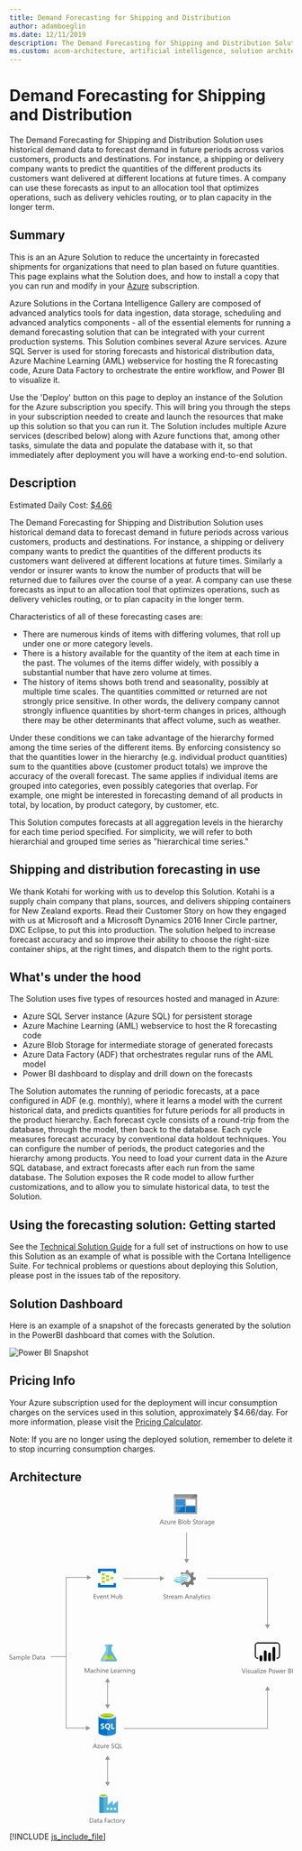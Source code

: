 ```yaml
---
title: Demand Forecasting for Shipping and Distribution
author: adamboeglin
ms.date: 12/11/2019
description: The Demand Forecasting for Shipping and Distribution Solution uses historical demand data to forecast demand in future periods across varios customers, products and destinations. For instance, a shipping or delivery company wants to predict the quantities of the different products its customers want delivered at different locations at future times. A company can use these forecasts as input to an allocation tool that optimizes operations, such as delivery vehicles routing, or to plan capacity in the longer term.
ms.custom: acom-architecture, artificial intelligence, solution architectures, Azure, ai gallery
---
```

# Demand Forecasting for Shipping and Distribution

The Demand Forecasting for Shipping and Distribution Solution uses historical demand data to forecast demand in future periods across varios customers, products and destinations. For instance, a shipping or delivery company wants to predict the quantities of the different products its customers want delivered at different locations at future times. A company can use these forecasts as input to an allocation tool that optimizes operations, such as delivery vehicles routing, or to plan capacity in the longer term.


## Summary

This is an an Azure Solution to reduce the uncertainty in forecasted shipments for organizations that need to plan based on future quantities. This page explains what the Solution does, and how to install a copy that you can run and modify in your [Azure](/en-us/free/) subscription.

Azure Solutions in the Cortana Intelligence Gallery are composed of advanced analytics tools for data ingestion, data storage, scheduling and advanced analytics components - all of the essential elements for running a demand forecasting solution that can be integrated with your current production systems. This Solution combines several Azure services. Azure SQL Server is used for storing forecasts and historical distribution data, Azure Machine Learning (AML) webservice for hosting the R forecasting code, Azure Data Factory to orchestrate the entire workflow, and Power BI to visualize it.

Use the 'Deploy' button on this page to deploy an instance of the Solution for the Azure subscription you specify. This will bring you through the steps in your subscription needed to create and launch the resources that make up this solution so that you can run it. The Solution includes multiple Azure services (described below) along with Azure functions that, among other tasks, simulate the data and populate the database with it, so that immediately after deployment you will have a working end-to-end solution.


## Description

Estimated Daily Cost: [$4.66](https://azure.github.io/Azure-CloudIntelligence-SolutionAuthoringWorkspace/solution-prices#shipping-and-distribution-demand-forecasting)

The Demand Forecasting for Shipping and Distribution Solution uses historical demand data to forecast demand in future periods across various customers, products and destinations. For instance, a shipping or delivery company wants to predict the quantities of the different products its customers want delivered at different locations at future times. Similarly a vendor or insurer wants to know the number of products that will be returned due to failures over the course of a year. A company can use these forecasts as input to an allocation tool that optimizes operations, such as delivery vehicles routing, or to plan capacity in the longer term. 

Characteristics of all of these forecasting cases are:

  * There are numerous kinds of items with differing volumes, that roll up under one or more category levels.
  * There is a history available for the quantity of the item at each time in the past. The volumes of the items differ widely, with possibly a substantial number that have zero volume at times.
  * The history of items shows both trend and seasonality, possibly at multiple time scales. The quantities committed or returned are not strongly price sensitive. In other words, the delivery company cannot strongly influence quantities by short-term changes in prices, although there may be other determinants that affect volume, such as weather.



Under these conditions we can take advantage of the hierarchy formed among the time series of the different items. By enforcing consistency so that the quantities lower in the hierarchy (e.g. individual product quantities) sum to the quantities above (customer product totals) we improve the accuracy of the overall forecast. The same applies if individual items are grouped into categories, even possibly categories that overlap. For example, one might be interested in forecasting demand of all products in total, by location, by product category, by customer, etc.

This Solution computes forecasts at all aggregation levels in the hierarchy for each time period specified. For simplicity, we will refer to both hierarchial and grouped time series as "hierarchical time series."


## Shipping and distribution forecasting in use

We thank Kotahi for working with us to develop this Solution. Kotahi is a supply chain company that plans, sources, and delivers shipping containers for New Zealand exports. Read their Customer Story on how they engaged with us at Microsoft and a Microsoft Dynamics 2016 Inner Circle partner, DXC Eclipse, to put this into production. The solution helped to increase forecast accuracy and so improve their ability to choose the right-size container ships, at the right times, and dispatch them to the right ports.


## What's under the hood

The Solution uses five types of resources hosted and managed in Azure:

* Azure SQL Server instance (Azure SQL) for persistent storage
* Azure Machine Learning (AML) webservice to host the R forecasting code
* Azure Blob Storage for intermediate storage of generated forecasts
* Azure Data Factory (ADF) that orchestrates regular runs of the AML model
* Power BI dashboard to display and drill down on the forecasts

The Solution automates the running of periodic forecasts, at a pace configured in ADF (e.g. monthly), where it learns a model with the current historical data, and predicts quantities for future periods for all products in the product hierarchy. Each forecast cycle consists of a round-trip from the database, through the model, then back to the database. Each cycle measures forecast accuracy by conventional data holdout techniques. You can configure the number of periods, the product categories and the hierarchy among products. You need to load your current data in the Azure SQL database, and extract forecasts after each run from the same database. The Solution exposes the R code model to allow further customizations, and to allow you to simulate historical data, to test the Solution.


## Using the forecasting solution: Getting started

See the [Technical Solution Guide](https://github.com/Azure/cortana-intelligence-shipping-and-distribution-forecasting/blob/master/Technical%20Deployment%20Guide/Technical-Solution-Guide.md) for a full set of instructions on how to use this Solution as an example of what is possible with the Cortana Intelligence Suite. For technical problems or questions about deploying this Solution, please post in the issues tab of the repository.


## Solution Dashboard

Here is an example of a snapshot of the forecasts generated by the solution in the PowerBI dashboard that comes with the Solution.

![Power BI Snapshot](//azurecomcdn.azureedge.net/cvt-f71aaf720c02f5337b8c2cdc5fd64f5f2829ecc6bd562c5726ff63543bbb03d7/images/shared/solutions/architecture-details/demand-forecasting-for-shipping-and-distribution/powerbisnapshot.png)


## Pricing Info

Your Azure subscription used for the deployment will incur consumption charges on the services used in this solution, approximately $4.66/day. For more information, please visit the [Pricing Calculator](/en-us/pricing/calculator/).

Note: If you are no longer using the deployed solution, remember to delete it to stop incurring consumption charges.


## Architecture

<svg class="architecture-diagram" aria-labelledby="demand-forecasting-for-shipping-and-distribution" height="707.617" viewbox="0 0 608.753 707.617" width="608.753" xmlns="https://www.w3.org/2000/svg"><title id="demand-forecasting-for-shipping-and-distribution">Demand Forecasting for Shipping and Distribution</title><desc>The Demand Forecasting for Shipping and Distribution Solution uses historical demand data to forecast demand in future periods across varios customers, products and destinations. For instance, a shipping or delivery company wants to predict the quantities of the different products its customers want delivered at different locations at future times. A company can use these forecasts as input to an allocation tool that optimizes operations, such as delivery vehicles routing, or to plan capacity in the longer term.</desc><path d="M0,354.043V352.69a2.616,2.616,0,0,0,.557.369,4.509,4.509,0,0,0,.684.277,5.433,5.433,0,0,0,.721.174,4.025,4.025,0,0,0,.67.063,2.62,2.62,0,0,0,1.583-.394,1.474,1.474,0,0,0,.349-1.821,1.965,1.965,0,0,0-.482-.537,4.782,4.782,0,0,0-.728-.465q-.42-.223-.906-.469-.513-.259-.957-.525a4.156,4.156,0,0,1-.772-.588,2.453,2.453,0,0,1-.516-.729,2.482,2.482,0,0,1,.106-2.119,2.514,2.514,0,0,1,.772-.816,3.474,3.474,0,0,1,1.09-.479,4.962,4.962,0,0,1,1.248-.158,4.78,4.78,0,0,1,2.112.35v1.291a3.835,3.835,0,0,0-2.229-.6,3.708,3.708,0,0,0-.752.079,2.089,2.089,0,0,0-.67.257,1.478,1.478,0,0,0-.479.457,1.218,1.218,0,0,0-.185.684,1.407,1.407,0,0,0,.14.65,1.589,1.589,0,0,0,.414.5,4.062,4.062,0,0,0,.667.438q.393.212.906.465t1,.547a4.577,4.577,0,0,1,.827.637,2.832,2.832,0,0,1,.564.771,2.179,2.179,0,0,1,.208.971,2.464,2.464,0,0,1-.284,1.228,2.335,2.335,0,0,1-.766.817,3.346,3.346,0,0,1-1.111.454,6.125,6.125,0,0,1-1.326.14,5.292,5.292,0,0,1-.574-.037q-.342-.038-.7-.109a5.736,5.736,0,0,1-.673-.178A2.068,2.068,0,0,1,0,354.043Z" fill="#5b5b5b"></path><path d="M12.756,354.44H11.635v-1.094h-.027A2.347,2.347,0,0,1,9.454,354.6a2.3,2.3,0,0,1-1.637-.553,1.918,1.918,0,0,1-.591-1.471q0-1.961,2.311-2.283l2.1-.293q0-1.784-1.442-1.785a3.445,3.445,0,0,0-2.283.861v-1.148a4.337,4.337,0,0,1,2.379-.656q2.468,0,2.468,2.611ZM11.635,350.9l-1.688.232a2.745,2.745,0,0,0-1.176.387,1.113,1.113,0,0,0-.4.98,1.069,1.069,0,0,0,.366.838,1.411,1.411,0,0,0,.974.324,1.8,1.8,0,0,0,1.377-.584,2.088,2.088,0,0,0,.543-1.48Z" fill="#5b5b5b"></path><path d="M24.808,354.44H23.687v-4.02a3.034,3.034,0,0,0-.359-1.682,1.363,1.363,0,0,0-1.207-.52,1.494,1.494,0,0,0-1.22.656,2.511,2.511,0,0,0-.5,1.572v3.992H19.277v-4.156q0-2.064-1.593-2.064a1.477,1.477,0,0,0-1.217.619,2.554,2.554,0,0,0-.479,1.609v3.992H14.868v-7h1.121v1.107h.027a2.378,2.378,0,0,1,2.174-1.271,2.023,2.023,0,0,1,1.982,1.449,2.5,2.5,0,0,1,2.324-1.449q2.31,0,2.311,2.852Z" fill="#5b5b5b"></path><path d="M28.075,353.428h-.027v4.232H26.927V347.44h1.121v1.23h.027a2.651,2.651,0,0,1,2.42-1.395,2.566,2.566,0,0,1,2.112.94,3.89,3.89,0,0,1,.759,2.519,4.341,4.341,0,0,1-.854,2.813,2.845,2.845,0,0,1-2.338,1.056A2.341,2.341,0,0,1,28.075,353.428Zm-.027-2.822v.977a2.082,2.082,0,0,0,.564,1.474,2.012,2.012,0,0,0,3.028-.175,3.575,3.575,0,0,0,.578-2.166,2.822,2.822,0,0,0-.54-1.832,1.787,1.787,0,0,0-1.463-.664,1.984,1.984,0,0,0-1.572.681A2.5,2.5,0,0,0,28.048,350.606Z" fill="#5b5b5b"></path><path d="M36.278,354.44H35.157V344.076h1.121Z" fill="#5b5b5b"></path><path d="M44.174,351.221H39.231a2.616,2.616,0,0,0,.629,1.8,2.167,2.167,0,0,0,1.654.635,3.441,3.441,0,0,0,2.174-.779v1.053a4.058,4.058,0,0,1-2.44.67,2.958,2.958,0,0,1-2.331-.953,3.9,3.9,0,0,1-.848-2.684A3.826,3.826,0,0,1,39,348.3a2.971,2.971,0,0,1,2.3-1.029,2.634,2.634,0,0,1,2.126.889,3.71,3.71,0,0,1,.752,2.469Zm-1.148-.951a2.28,2.28,0,0,0-.468-1.51,1.6,1.6,0,0,0-1.282-.541,1.809,1.809,0,0,0-1.347.568,2.571,2.571,0,0,0-.684,1.482Z" fill="#5b5b5b"></path><path d="M49.854,354.44v-9.8h2.707q5.181,0,5.182,4.779a4.815,4.815,0,0,1-1.439,3.646,5.34,5.34,0,0,1-3.852,1.377ZM51,345.676V353.4h1.463a4.155,4.155,0,0,0,3-1.031,3.872,3.872,0,0,0,1.073-2.926q0-3.768-4.006-3.768Z" fill="#5b5b5b"></path><path d="M64.531,354.44H63.41v-1.094h-.027a2.347,2.347,0,0,1-2.153,1.258,2.3,2.3,0,0,1-1.637-.553A1.918,1.918,0,0,1,59,352.58q0-1.961,2.311-2.283l2.1-.293q0-1.784-1.442-1.785a3.445,3.445,0,0,0-2.283.861v-1.148a4.337,4.337,0,0,1,2.379-.656q2.468,0,2.468,2.611ZM63.41,350.9l-1.688.232a2.745,2.745,0,0,0-1.176.387,1.113,1.113,0,0,0-.4.98,1.069,1.069,0,0,0,.366.838,1.411,1.411,0,0,0,.974.324,1.8,1.8,0,0,0,1.377-.584,2.088,2.088,0,0,0,.543-1.48Z" fill="#5b5b5b"></path><path d="M69.891,354.371a2.156,2.156,0,0,1-1.046.219q-1.839,0-1.839-2.051V348.4H65.8v-.957h1.2v-1.709l1.121-.361v2.07h1.764v.957H68.127v3.945a1.631,1.631,0,0,0,.239,1,.952.952,0,0,0,.793.3,1.177,1.177,0,0,0,.731-.232Z" fill="#5b5b5b"></path><path d="M76.4,354.44H75.277v-1.094H75.25A2.347,2.347,0,0,1,73.1,354.6a2.3,2.3,0,0,1-1.637-.553,1.918,1.918,0,0,1-.591-1.471q0-1.961,2.311-2.283l2.1-.293q0-1.784-1.442-1.785a3.445,3.445,0,0,0-2.283.861v-1.148a4.337,4.337,0,0,1,2.379-.656q2.468,0,2.468,2.611ZM75.277,350.9l-1.688.232a2.745,2.745,0,0,0-1.176.387,1.113,1.113,0,0,0-.4.98,1.069,1.069,0,0,0,.366.838,1.411,1.411,0,0,0,.974.324,1.8,1.8,0,0,0,1.377-.584,2.088,2.088,0,0,0,.543-1.48Z" fill="#5b5b5b"></path><path d="M188.3,544.44h-1.271l-1.039-2.748h-4.156l-.978,2.748h-1.278l3.76-9.8h1.189Zm-2.687-3.779-1.538-4.178a3.948,3.948,0,0,1-.15-.656h-.027a3.69,3.69,0,0,1-.157.656l-1.524,4.178Z" fill="#5b5b5b"></path><path d="M194.468,537.762l-4.143,5.721h4.1v.957h-5.749v-.348l4.143-5.7h-3.753v-.957h5.4Z" fill="#5b5b5b"></path><path d="M201.578,544.44h-1.121v-1.107h-.027a2.3,2.3,0,0,1-2.16,1.271q-2.5,0-2.5-2.98V537.44h1.114v4.006q0,2.215,1.7,2.215a1.715,1.715,0,0,0,1.35-.6,2.316,2.316,0,0,0,.53-1.583V537.44h1.121Z" fill="#5b5b5b"></path><path d="M207.491,538.574a1.372,1.372,0,0,0-.848-.225,1.43,1.43,0,0,0-1.2.676,3.129,3.129,0,0,0-.482,1.846v3.568H203.84v-7h1.121v1.443h.027a2.442,2.442,0,0,1,.731-1.152,1.67,1.67,0,0,1,1.1-.414,1.839,1.839,0,0,1,.67.1Z" fill="#5b5b5b"></path><path d="M214.149,541.221h-4.942a2.616,2.616,0,0,0,.629,1.8,2.167,2.167,0,0,0,1.654.635,3.441,3.441,0,0,0,2.174-.779v1.053a4.058,4.058,0,0,1-2.44.67,2.958,2.958,0,0,1-2.331-.953,3.9,3.9,0,0,1-.848-2.684,3.826,3.826,0,0,1,.926-2.662,2.971,2.971,0,0,1,2.3-1.029,2.634,2.634,0,0,1,2.126.889,3.71,3.71,0,0,1,.752,2.469ZM213,540.27a2.28,2.28,0,0,0-.468-1.51,1.6,1.6,0,0,0-1.282-.541,1.809,1.809,0,0,0-1.347.568,2.571,2.571,0,0,0-.684,1.482Z" fill="#5b5b5b"></path><path d="M219.372,544.043V542.69a2.616,2.616,0,0,0,.557.369,4.509,4.509,0,0,0,.684.277,5.433,5.433,0,0,0,.721.174,4.025,4.025,0,0,0,.67.063,2.62,2.62,0,0,0,1.583-.394,1.474,1.474,0,0,0,.349-1.821,1.965,1.965,0,0,0-.482-.537,4.782,4.782,0,0,0-.728-.465q-.42-.223-.906-.469-.513-.259-.957-.525a4.156,4.156,0,0,1-.772-.588,2.453,2.453,0,0,1-.516-.729,2.482,2.482,0,0,1,.106-2.119,2.514,2.514,0,0,1,.772-.816,3.474,3.474,0,0,1,1.09-.479,4.962,4.962,0,0,1,1.248-.158,4.78,4.78,0,0,1,2.112.35v1.291a3.835,3.835,0,0,0-2.229-.6,3.708,3.708,0,0,0-.752.079,2.089,2.089,0,0,0-.67.257,1.478,1.478,0,0,0-.479.457,1.218,1.218,0,0,0-.185.684,1.407,1.407,0,0,0,.14.65,1.589,1.589,0,0,0,.414.5,4.062,4.062,0,0,0,.667.438q.393.212.906.465t1,.547a4.577,4.577,0,0,1,.827.637,2.832,2.832,0,0,1,.564.771,2.179,2.179,0,0,1,.208.971,2.464,2.464,0,0,1-.284,1.228,2.335,2.335,0,0,1-.766.817,3.346,3.346,0,0,1-1.111.454,6.125,6.125,0,0,1-1.326.14,5.292,5.292,0,0,1-.574-.037q-.342-.038-.7-.109a5.736,5.736,0,0,1-.673-.178A2.068,2.068,0,0,1,219.372,544.043Z" fill="#5b5b5b"></path><path d="M231.218,544.6a4.325,4.325,0,0,1-3.343-1.373,5.107,5.107,0,0,1-1.251-3.576,5.384,5.384,0,0,1,1.278-3.773,4.479,4.479,0,0,1,3.479-1.408,4.21,4.21,0,0,1,3.268,1.367,5.11,5.11,0,0,1,1.244,3.576,5.415,5.415,0,0,1-1.271,3.793,3.764,3.764,0,0,1-.643.574l2.755,1.977H234.65l-1.846-1.381A5.316,5.316,0,0,1,231.218,544.6Zm.082-9.092a3.16,3.16,0,0,0-2.509,1.115,4.312,4.312,0,0,0-.964,2.926,4.38,4.38,0,0,0,.937,2.918,3.078,3.078,0,0,0,2.454,1.1,3.221,3.221,0,0,0,2.543-1.053,4.306,4.306,0,0,0,.93-2.947,4.475,4.475,0,0,0-.9-3A3.093,3.093,0,0,0,231.3,535.512Z" fill="#5b5b5b"></path><path d="M242.908,544.44h-5.086v-9.8h1.148V543.4h3.938Z" fill="#5b5b5b"></path><path d="M214.405,177.762a.63.63,0,0,1-.667.667h-5.2a.63.63,0,0,1-.667-.667V173.9a.63.63,0,0,1,.667-.667h5.2a.63.63,0,0,1,.667.667Z" fill="#b8d432"></path><path d="M223.739,181.762a.63.63,0,0,1-.667.667h-5.2a.63.63,0,0,1-.667-.667V177.9a.63.63,0,0,1,.667-.667h5.2a.63.63,0,0,1,.667.667Z" fill="#b8d432"></path><path d="M214.405,185.762a.63.63,0,0,1-.667.667h-5.2a.63.63,0,0,1-.667-.667V181.9a.63.63,0,0,1,.667-.667h5.2a.63.63,0,0,1,.667.667Z" fill="#b8d432"></path><path d="M205.072,173.762a.63.63,0,0,1-.667.667h-5.333a.63.63,0,0,1-.667-.667v-4a.63.63,0,0,1,.667-.667h5.2c.533,0,.8.267.8.667Z" fill="#b8d432"></path><path d="M228.405,159.762H191.072a.63.63,0,0,0-.667.667v8a.63.63,0,0,0,.667.667h4a.63.63,0,0,0,.667-.667V165.1h28v3.333c0,.4.267.667.8.667h3.867a.63.63,0,0,0,.667-.667v-8A.63.63,0,0,0,228.405,159.762Z" fill="#0072c6"></path><path d="M228.405,190.562h-3.867a.63.63,0,0,0-.667.667v3.2H195.739V191.1c0-.4-.267-.667-.8-.667h-3.867c-.4,0-.667.267-.667.8V199.1a.63.63,0,0,0,.667.667h37.333a.63.63,0,0,0,.667-.667v-7.867A.63.63,0,0,0,228.405,190.562Z" fill="#0072c6"></path><path d="M205.072,181.762a.63.63,0,0,1-.667.667h-5.333a.63.63,0,0,1-.667-.667v-4a.63.63,0,0,1,.667-.667h5.2c.533,0,.8.267.8.667Z" fill="#b8d432"></path><path d="M205.072,189.762a.63.63,0,0,1-.667.667h-5.333a.63.63,0,0,1-.667-.667v-4a.63.63,0,0,1,.667-.667h5.2c.533,0,.8.267.8.667Z" fill="#b8d432"></path><path d="M186.622,224.184h-5.2v-9.8H186.4v1.039h-3.828v3.261h3.541v1.032h-3.541v3.432h4.047Z" fill="#5b5b5b"></path><path d="M193.861,217.184l-2.789,7h-1.1l-2.652-7h1.23l1.777,5.086a4.59,4.59,0,0,1,.246.978h.027a4.606,4.606,0,0,1,.219-.95l1.859-5.113Z" fill="#5b5b5b"></path><path d="M200.608,220.964h-4.942a2.616,2.616,0,0,0,.629,1.8,2.167,2.167,0,0,0,1.654.636,3.441,3.441,0,0,0,2.174-.779v1.053a4.058,4.058,0,0,1-2.44.67,2.961,2.961,0,0,1-2.331-.953,3.906,3.906,0,0,1-.848-2.684,3.824,3.824,0,0,1,.926-2.662,2.968,2.968,0,0,1,2.3-1.029,2.634,2.634,0,0,1,2.126.889,3.706,3.706,0,0,1,.752,2.468Zm-1.148-.95a2.285,2.285,0,0,0-.468-1.511,1.594,1.594,0,0,0-1.282-.54,1.812,1.812,0,0,0-1.347.567,2.571,2.571,0,0,0-.684,1.483Z" fill="#5b5b5b"></path><path d="M208.114,224.184h-1.121v-3.992q0-2.229-1.627-2.229a1.764,1.764,0,0,0-1.391.633,2.34,2.34,0,0,0-.55,1.6v3.992H202.3v-7h1.121v1.162h.027a2.525,2.525,0,0,1,2.3-1.326,2.14,2.14,0,0,1,1.757.742,3.3,3.3,0,0,1,.608,2.143Z" fill="#5b5b5b"></path><path d="M213.473,224.115a2.156,2.156,0,0,1-1.046.219q-1.839,0-1.839-2.051v-4.143h-1.2v-.957h1.2v-1.709l1.121-.362v2.071h1.764v.957h-1.764v3.944a1.635,1.635,0,0,0,.239,1,.952.952,0,0,0,.793.3,1.183,1.183,0,0,0,.731-.232Z" fill="#5b5b5b"></path><path d="M226.325,224.184h-1.148v-4.471H220.1v4.471h-1.148v-9.8H220.1v4.3h5.072v-4.3h1.148Z" fill="#5b5b5b"></path><path d="M234.4,224.184h-1.121v-1.107h-.027a2.3,2.3,0,0,1-2.16,1.271q-2.5,0-2.5-2.98v-4.184h1.114v4.006q0,2.215,1.7,2.215a1.713,1.713,0,0,0,1.35-.605,2.311,2.311,0,0,0,.53-1.582v-4.033H234.4Z" fill="#5b5b5b"></path><path d="M237.816,223.172h-.027v1.012h-1.121V213.82h1.121v4.594h.027a2.651,2.651,0,0,1,2.42-1.395,2.568,2.568,0,0,1,2.109.939,3.885,3.885,0,0,1,.762,2.52,4.336,4.336,0,0,1-.854,2.813,2.843,2.843,0,0,1-2.338,1.057A2.3,2.3,0,0,1,237.816,223.172Zm-.027-2.823v.978a2.08,2.08,0,0,0,.564,1.473,2.011,2.011,0,0,0,3.028-.174,3.578,3.578,0,0,0,.578-2.167,2.824,2.824,0,0,0-.54-1.832,1.787,1.787,0,0,0-1.463-.663,1.987,1.987,0,0,0-1.572.68A2.5,2.5,0,0,0,237.789,220.349Z" fill="#5b5b5b"></path><path d="M394.539,187.394l1.12-2.892,5.131-1.773v-4.105l-.56-.187-4.572-1.306-1.12-2.892,2.332-4.758h0l-2.892-2.892-.56.28-4.2,2.146-2.986-1.213-1.866-4.945h-4.2l-.187.56-1.4,4.385-2.892,1.12-4.945-2.146-2.986,2.892.28.56,1.306,2.426a14.685,14.685,0,0,1,7.371-1.866,15.049,15.049,0,0,1,9.61,3.919A21.6,21.6,0,0,1,388.1,176.2a7.121,7.121,0,0,1,.746,1.026,7.276,7.276,0,0,1-1.866,9.33,7.145,7.145,0,0,1-7.371,1.026c-.28-.187-.466-.187-.56-.28h0a9.686,9.686,0,0,1-1.586-1.12c-.187,0-.28-.187-.56-.187a2.3,2.3,0,0,0-1.586.746l-.187.187h0a14.03,14.03,0,0,1-5.971,3.732l-.84,1.773,2.8,2.8.187.187.56-.28,4.2-2.146,2.892,1.12,1.586,4.945h4.2l.187-.56,1.493-4.385,2.892-1.12,4.945,2.146,2.8-3.079-.28-.56Z" fill="#7a7a7a"></path><path d="M369.535,180.116h0a7.448,7.448,0,0,1-11.289-.187.784.784,0,0,0-1.306,0,1.059,1.059,0,0,0-.28.746,1.781,1.781,0,0,0,.28.746,9.418,9.418,0,0,0,13.995.187h0a7.483,7.483,0,0,1,11.2.28c.466.466,1.026.466,1.306,0a1.059,1.059,0,0,0,.28-.746,1.781,1.781,0,0,0-.28-.746A9.387,9.387,0,0,0,369.535,180.116Z" fill="#48c8ef"></path><path d="M376.532,181.889a5.923,5.923,0,0,0-4.478,1.866l-.187.187-.187.187a10.517,10.517,0,0,1-8.117,3.359,11.392,11.392,0,0,1-8.024-3.732c-.466-.466-1.026-.466-1.306,0-.093,0-.093.187-.093.466a1.256,1.256,0,0,0,.466.84,12.334,12.334,0,0,0,9.33,4.385,12.028,12.028,0,0,0,9.423-4.105l.187-.187.187-.187a4.23,4.23,0,0,1,3.079-1.306,4.4,4.4,0,0,1,3.079,1.493c.466.466,1.026.466,1.306,0a1.059,1.059,0,0,0,.28-.746,1.781,1.781,0,0,0-.28-.746A7.589,7.589,0,0,0,376.532,181.889Z" fill="#00abec"></path><path d="M368.695,178.064a10.941,10.941,0,0,1,8.117-3.452,10.82,10.82,0,0,1,7.837,3.732c.466.466,1.026.466,1.306,0a1.059,1.059,0,0,0,.28-.746,1.781,1.781,0,0,0-.28-.746,12.334,12.334,0,0,0-9.33-4.385,12.531,12.531,0,0,0-9.423,4.105l-.187.187-.187.187a4.09,4.09,0,0,1-6.158-.187c-.466-.466-1.026-.466-1.306,0a1.059,1.059,0,0,0-.28.746,1.781,1.781,0,0,0,.28.746,5.993,5.993,0,0,0,8.863.187l.187-.187Z" fill="#84d6ef"></path><g opacity="0.2" style="isolation: isolate"><path d="M377.372,186.087c-.187,0-.28-.187-.56-.187a2.3,2.3,0,0,0-1.586.746l-.187.187a14.03,14.03,0,0,1-5.971,3.732l-.84,1.773,1.493,1.493,7.651-7.744Z" fill="#f1f1f1"></path><path d="M369.441,172.746a14.685,14.685,0,0,1,7.371-1.866,15.049,15.049,0,0,1,9.61,3.919c.466.373.84.653,1.306,1.026l7.744-7.744-1.586-1.586-.56.28-4.2,2.146-2.892-1.12-1.866-4.945h-4.2l-.187.56-1.4,4.385-2.892,1.12-4.945-2.146-2.986,2.892.28.56Z" fill="#f1f1f1"></path></g><path d="M331.218,223.881v-1.354a2.629,2.629,0,0,0,.557.369,4.509,4.509,0,0,0,.684.277,5.433,5.433,0,0,0,.721.174,4.03,4.03,0,0,0,.67.063,2.619,2.619,0,0,0,1.583-.394,1.474,1.474,0,0,0,.349-1.821,1.965,1.965,0,0,0-.482-.537,4.782,4.782,0,0,0-.728-.465q-.42-.223-.906-.469-.513-.259-.957-.525a4.156,4.156,0,0,1-.772-.588,2.461,2.461,0,0,1-.516-.729,2.482,2.482,0,0,1,.106-2.119,2.52,2.52,0,0,1,.772-.816,3.479,3.479,0,0,1,1.09-.479,4.962,4.962,0,0,1,1.248-.158,4.777,4.777,0,0,1,2.112.35v1.291a3.834,3.834,0,0,0-2.229-.6,3.712,3.712,0,0,0-.752.079,2.094,2.094,0,0,0-.67.257,1.483,1.483,0,0,0-.479.457,1.218,1.218,0,0,0-.185.684,1.414,1.414,0,0,0,.14.65,1.6,1.6,0,0,0,.414.5,4.062,4.062,0,0,0,.667.438q.393.212.906.465t1,.547a4.56,4.56,0,0,1,.827.637,2.832,2.832,0,0,1,.564.771,2.172,2.172,0,0,1,.208.971,2.464,2.464,0,0,1-.284,1.228,2.331,2.331,0,0,1-.766.817A3.342,3.342,0,0,1,335,224.3a6.125,6.125,0,0,1-1.326.14,5.307,5.307,0,0,1-.574-.037q-.342-.038-.7-.109a5.762,5.762,0,0,1-.673-.178A2.068,2.068,0,0,1,331.218,223.881Z" fill="#5b5b5b"></path><path d="M341.759,224.209a2.153,2.153,0,0,1-1.046.219q-1.839,0-1.839-2.051v-4.143h-1.2v-.957h1.2v-1.709l1.121-.361v2.07h1.764v.957H340v3.945a1.631,1.631,0,0,0,.239,1,.953.953,0,0,0,.793.3,1.176,1.176,0,0,0,.731-.232Z" fill="#5b5b5b"></path><path d="M346.906,218.412a1.371,1.371,0,0,0-.848-.225,1.43,1.43,0,0,0-1.2.676,3.129,3.129,0,0,0-.482,1.846v3.568h-1.121v-7h1.121v1.443h.027a2.446,2.446,0,0,1,.731-1.152,1.67,1.67,0,0,1,1.1-.414,1.837,1.837,0,0,1,.67.1Z" fill="#5b5b5b"></path><path d="M353.564,221.059h-4.942a2.618,2.618,0,0,0,.629,1.8,2.167,2.167,0,0,0,1.654.635,3.439,3.439,0,0,0,2.174-.779v1.053a4.058,4.058,0,0,1-2.44.67,2.958,2.958,0,0,1-2.331-.953,3.9,3.9,0,0,1-.848-2.684,3.826,3.826,0,0,1,.926-2.662,2.972,2.972,0,0,1,2.3-1.029,2.634,2.634,0,0,1,2.126.889,3.708,3.708,0,0,1,.752,2.469Zm-1.148-.951a2.277,2.277,0,0,0-.468-1.51,1.6,1.6,0,0,0-1.282-.541,1.809,1.809,0,0,0-1.347.568,2.571,2.571,0,0,0-.684,1.482Z" fill="#5b5b5b"></path><path d="M360.271,224.277h-1.121v-1.094h-.027a2.347,2.347,0,0,1-2.153,1.258,2.3,2.3,0,0,1-1.637-.553,1.92,1.92,0,0,1-.591-1.471q0-1.961,2.311-2.283l2.1-.293q0-1.784-1.442-1.785a3.446,3.446,0,0,0-2.283.861V217.77a4.337,4.337,0,0,1,2.379-.656q2.468,0,2.468,2.611Zm-1.121-3.541-1.688.232a2.745,2.745,0,0,0-1.176.387,1.114,1.114,0,0,0-.4.98,1.07,1.07,0,0,0,.366.838,1.411,1.411,0,0,0,.974.324,1.8,1.8,0,0,0,1.377-.584,2.088,2.088,0,0,0,.543-1.48Z" fill="#5b5b5b"></path><path d="M372.322,224.277H371.2v-4.02a3.034,3.034,0,0,0-.359-1.682,1.363,1.363,0,0,0-1.207-.52,1.494,1.494,0,0,0-1.22.656,2.511,2.511,0,0,0-.5,1.572v3.992h-1.121v-4.156q0-2.064-1.593-2.064a1.477,1.477,0,0,0-1.217.619,2.557,2.557,0,0,0-.479,1.609v3.992h-1.121v-7H363.5v1.107h.027a2.378,2.378,0,0,1,2.174-1.271,2.023,2.023,0,0,1,1.982,1.449,2.5,2.5,0,0,1,2.324-1.449q2.311,0,2.311,2.852Z" fill="#5b5b5b"></path><path d="M386.015,224.277h-1.271l-1.039-2.748h-4.156l-.978,2.748h-1.278l3.76-9.8h1.189Zm-2.687-3.779-1.538-4.178a4,4,0,0,1-.15-.656h-.027a3.647,3.647,0,0,1-.157.656l-1.524,4.178Z" fill="#5b5b5b"></path><path d="M393.117,224.277H392v-3.992q0-2.228-1.627-2.229a1.764,1.764,0,0,0-1.391.633,2.344,2.344,0,0,0-.55,1.6v3.992h-1.121v-7h1.121v1.162h.027a2.527,2.527,0,0,1,2.3-1.326,2.143,2.143,0,0,1,1.757.742,3.3,3.3,0,0,1,.608,2.143Z" fill="#5b5b5b"></path><path d="M400.24,224.277h-1.121v-1.094h-.027a2.347,2.347,0,0,1-2.153,1.258,2.3,2.3,0,0,1-1.637-.553,1.92,1.92,0,0,1-.591-1.471q0-1.961,2.311-2.283l2.1-.293q0-1.784-1.442-1.785a3.446,3.446,0,0,0-2.283.861V217.77a4.337,4.337,0,0,1,2.379-.656q2.468,0,2.468,2.611Zm-1.121-3.541-1.688.232a2.745,2.745,0,0,0-1.176.387,1.114,1.114,0,0,0-.4.98,1.07,1.07,0,0,0,.366.838,1.411,1.411,0,0,0,.974.324,1.8,1.8,0,0,0,1.377-.584,2.088,2.088,0,0,0,.543-1.48Z" fill="#5b5b5b"></path><path d="M403.474,224.277h-1.121V213.914h1.121Z" fill="#5b5b5b"></path><path d="M411.314,217.277l-3.22,8.121q-.861,2.174-2.42,2.174a2.592,2.592,0,0,1-.731-.088v-1.006a2.078,2.078,0,0,0,.663.123,1.374,1.374,0,0,0,1.271-1.012l.561-1.326-2.734-6.986h1.244l1.894,5.387q.034.1.144.533h.041q.034-.164.137-.52l1.989-5.4Z" fill="#5b5b5b"></path><path d="M415.806,224.209a2.153,2.153,0,0,1-1.046.219q-1.839,0-1.839-2.051v-4.143h-1.2v-.957h1.2v-1.709l1.121-.361v2.07h1.764v.957h-1.764v3.945a1.631,1.631,0,0,0,.239,1,.953.953,0,0,0,.793.3,1.176,1.176,0,0,0,.731-.232Z" fill="#5b5b5b"></path><path d="M417.877,215.5a.71.71,0,0,1-.513-.205.692.692,0,0,1-.212-.52.717.717,0,0,1,.725-.73.721.721,0,0,1,.523.208.731.731,0,0,1,0,1.036A.72.72,0,0,1,417.877,215.5Zm.547,8.777H417.3v-7h1.121Z" fill="#5b5b5b"></path><path d="M425.465,223.957a3.645,3.645,0,0,1-1.914.484,3.168,3.168,0,0,1-2.417-.974,3.531,3.531,0,0,1-.919-2.526,3.882,3.882,0,0,1,.991-2.778,3.465,3.465,0,0,1,2.646-1.05,3.686,3.686,0,0,1,1.627.342V218.6a2.853,2.853,0,0,0-1.668-.547,2.255,2.255,0,0,0-1.76.77,2.917,2.917,0,0,0-.687,2.02,2.778,2.778,0,0,0,.646,1.941,2.224,2.224,0,0,0,1.733.711,2.81,2.81,0,0,0,1.723-.607Z" fill="#5b5b5b"></path><path d="M426.736,224.026v-1.2a3.317,3.317,0,0,0,2.017.676q1.477,0,1.477-.984a.852.852,0,0,0-.126-.475,1.269,1.269,0,0,0-.342-.346,2.68,2.68,0,0,0-.506-.27q-.291-.12-.625-.25a7.92,7.92,0,0,1-.817-.372,2.483,2.483,0,0,1-.588-.424,1.576,1.576,0,0,1-.355-.536,1.907,1.907,0,0,1-.12-.705,1.671,1.671,0,0,1,.226-.871,2,2,0,0,1,.6-.636,2.787,2.787,0,0,1,.858-.386,3.792,3.792,0,0,1,.995-.131,4.028,4.028,0,0,1,1.627.314v1.135a3.174,3.174,0,0,0-1.777-.506,2.077,2.077,0,0,0-.567.072,1.4,1.4,0,0,0-.434.2.943.943,0,0,0-.28.312.818.818,0,0,0-.1.4.964.964,0,0,0,.1.459,1.008,1.008,0,0,0,.291.328,2.25,2.25,0,0,0,.465.26q.273.116.622.252a8.636,8.636,0,0,1,.834.366,2.887,2.887,0,0,1,.629.424,1.653,1.653,0,0,1,.4.544,1.752,1.752,0,0,1,.14.73,1.721,1.721,0,0,1-.229.9,1.962,1.962,0,0,1-.612.637,2.819,2.819,0,0,1-.882.375,4.352,4.352,0,0,1-1.046.123A3.979,3.979,0,0,1,426.736,224.026Z" fill="#5b5b5b"></path><path d="M507.93,373.874l-3.63,9.8h-1.265l-3.555-9.8h1.278l2.714,7.772a4.641,4.641,0,0,1,.2.868h.027a4.217,4.217,0,0,1,.226-.882l2.769-7.759Z" fill="#5b5b5b"></path><path d="M509.762,374.9a.71.71,0,0,1-.513-.205.69.69,0,0,1-.212-.52.719.719,0,0,1,.725-.731.722.722,0,0,1,.523.209.73.73,0,0,1,0,1.035A.72.72,0,0,1,509.762,374.9Zm.547,8.777h-1.121v-7h1.121Z" fill="#5b5b5b"></path><path d="M512.154,383.424v-1.2a3.317,3.317,0,0,0,2.017.677q1.477,0,1.477-.984a.862.862,0,0,0-.126-.476,1.279,1.279,0,0,0-.342-.345,2.641,2.641,0,0,0-.506-.271q-.291-.119-.625-.249a8.083,8.083,0,0,1-.817-.372,2.51,2.51,0,0,1-.588-.424,1.58,1.58,0,0,1-.355-.537,1.9,1.9,0,0,1-.12-.7,1.677,1.677,0,0,1,.226-.872,1.994,1.994,0,0,1,.6-.635,2.766,2.766,0,0,1,.858-.387,3.833,3.833,0,0,1,.995-.13,4.011,4.011,0,0,1,1.627.314v1.135a3.174,3.174,0,0,0-1.777-.506,2.114,2.114,0,0,0-.567.071,1.4,1.4,0,0,0-.434.2.928.928,0,0,0-.28.312.813.813,0,0,0-.1.4.954.954,0,0,0,.1.458,1,1,0,0,0,.291.328,2.238,2.238,0,0,0,.465.26q.273.117.622.253a8.453,8.453,0,0,1,.834.366,2.819,2.819,0,0,1,.629.424,1.653,1.653,0,0,1,.4.543,1.756,1.756,0,0,1,.14.731,1.726,1.726,0,0,1-.229.9,1.964,1.964,0,0,1-.612.636,2.821,2.821,0,0,1-.882.376,4.358,4.358,0,0,1-1.046.123A3.978,3.978,0,0,1,512.154,383.424Z" fill="#5b5b5b"></path><path d="M524.179,383.677h-1.121v-1.107h-.027a2.3,2.3,0,0,1-2.16,1.271q-2.5,0-2.5-2.98v-4.184h1.114v4.006q0,2.215,1.7,2.215a1.718,1.718,0,0,0,1.35-.6,2.319,2.319,0,0,0,.53-1.583v-4.033h1.121Z" fill="#5b5b5b"></path><path d="M531.452,383.677h-1.121v-1.094H530.3a2.347,2.347,0,0,1-2.153,1.258,2.3,2.3,0,0,1-1.637-.554,1.918,1.918,0,0,1-.591-1.47q0-1.961,2.311-2.283l2.1-.294q0-1.784-1.442-1.784a3.445,3.445,0,0,0-2.283.861v-1.148a4.337,4.337,0,0,1,2.379-.656q2.468,0,2.468,2.611Zm-1.121-3.541-1.688.232a2.759,2.759,0,0,0-1.176.386,1.115,1.115,0,0,0-.4.981,1.065,1.065,0,0,0,.366.837,1.411,1.411,0,0,0,.974.325,1.8,1.8,0,0,0,1.377-.585,2.086,2.086,0,0,0,.543-1.479Z" fill="#5b5b5b"></path><path d="M534.686,383.677h-1.121V373.314h1.121Z" fill="#5b5b5b"></path><path d="M537.529,374.9a.71.71,0,0,1-.513-.205.69.69,0,0,1-.212-.52.719.719,0,0,1,.725-.731.722.722,0,0,1,.523.209.73.73,0,0,1,0,1.035A.72.72,0,0,1,537.529,374.9Zm.547,8.777h-1.121v-7h1.121Z" fill="#5b5b5b"></path><path d="M545.227,377l-4.143,5.722h4.1v.957h-5.749v-.349l4.143-5.694h-3.753v-.957h5.4Z" fill="#5b5b5b"></path><path d="M552.3,380.457h-4.942a2.616,2.616,0,0,0,.629,1.8,2.167,2.167,0,0,0,1.654.636,3.441,3.441,0,0,0,2.174-.779v1.053a4.065,4.065,0,0,1-2.44.67,2.955,2.955,0,0,1-2.331-.954,3.9,3.9,0,0,1-.848-2.683,3.83,3.83,0,0,1,.926-2.663,2.97,2.97,0,0,1,2.3-1.028,2.631,2.631,0,0,1,2.126.889,3.707,3.707,0,0,1,.752,2.468Zm-1.148-.95a2.281,2.281,0,0,0-.468-1.511,1.6,1.6,0,0,0-1.282-.54,1.808,1.808,0,0,0-1.347.567,2.577,2.577,0,0,0-.684,1.483Z" fill="#5b5b5b"></path><path d="M559.131,379.972v3.705h-1.148v-9.8h2.693a3.554,3.554,0,0,1,2.437.766,2.735,2.735,0,0,1,.865,2.16,2.972,2.972,0,0,1-.96,2.283,3.669,3.669,0,0,1-2.594.889Zm0-5.059v4.02h1.2a2.685,2.685,0,0,0,1.815-.544,1.921,1.921,0,0,0,.625-1.534q0-1.941-2.3-1.941Z" fill="#5b5b5b"></path><path d="M568.079,383.841a3.245,3.245,0,0,1-2.478-.981,3.631,3.631,0,0,1-.926-2.6,3.784,3.784,0,0,1,.964-2.755,3.468,3.468,0,0,1,2.6-.991,3.14,3.14,0,0,1,2.444.964,3.822,3.822,0,0,1,.878,2.673,3.761,3.761,0,0,1-.947,2.683A3.316,3.316,0,0,1,568.079,383.841Zm.082-6.385a2.131,2.131,0,0,0-1.709.735,3.015,3.015,0,0,0-.629,2.026,2.855,2.855,0,0,0,.636,1.962,2.161,2.161,0,0,0,1.7.718,2.051,2.051,0,0,0,1.671-.7,3.054,3.054,0,0,0,.584-2,3.107,3.107,0,0,0-.584-2.023A2.041,2.041,0,0,0,568.161,377.456Z" fill="#5b5b5b"></path><path d="M582.175,376.677l-2.1,7h-1.162l-1.442-5.011a3.258,3.258,0,0,1-.109-.649h-.027a3.066,3.066,0,0,1-.144.636l-1.565,5.024H574.5l-2.119-7h1.176l1.449,5.264a3.2,3.2,0,0,1,.1.629h.055a2.942,2.942,0,0,1,.123-.643l1.613-5.25h1.025l1.449,5.277a3.8,3.8,0,0,1,.1.629h.055a2.886,2.886,0,0,1,.116-.629l1.422-5.277Z" fill="#5b5b5b"></path><path d="M589.031,380.457h-4.942a2.616,2.616,0,0,0,.629,1.8,2.167,2.167,0,0,0,1.654.636,3.441,3.441,0,0,0,2.174-.779v1.053a4.065,4.065,0,0,1-2.44.67,2.955,2.955,0,0,1-2.331-.954,3.9,3.9,0,0,1-.848-2.683,3.83,3.83,0,0,1,.926-2.663,2.97,2.97,0,0,1,2.3-1.028,2.631,2.631,0,0,1,2.126.889,3.707,3.707,0,0,1,.752,2.468Zm-1.148-.95a2.281,2.281,0,0,0-.468-1.511,1.6,1.6,0,0,0-1.282-.54,1.808,1.808,0,0,0-1.347.567,2.577,2.577,0,0,0-.684,1.483Z" fill="#5b5b5b"></path><path d="M594.377,377.812a1.372,1.372,0,0,0-.848-.226,1.431,1.431,0,0,0-1.2.677,3.129,3.129,0,0,0-.482,1.846v3.568h-1.121v-7h1.121v1.442h.027a2.447,2.447,0,0,1,.731-1.152,1.669,1.669,0,0,1,1.1-.413,1.839,1.839,0,0,1,.67.1Z" fill="#5b5b5b"></path><path d="M599.579,383.677v-9.8h2.789a3.053,3.053,0,0,1,2.017.622,2.011,2.011,0,0,1,.745,1.62,2.385,2.385,0,0,1-.451,1.449,2.432,2.432,0,0,1-1.244.875v.027a2.492,2.492,0,0,1,1.586.749,2.3,2.3,0,0,1,.595,1.644,2.562,2.562,0,0,1-.9,2.037,3.358,3.358,0,0,1-2.276.779Zm1.148-8.764v3.165H601.9a2.23,2.23,0,0,0,1.483-.455,1.583,1.583,0,0,0,.54-1.281q0-1.43-1.88-1.429Zm0,4.2v3.527h1.559a2.334,2.334,0,0,0,1.569-.479,1.641,1.641,0,0,0,.557-1.312q0-1.736-2.365-1.736Z" fill="#5b5b5b"></path><path d="M608.753,383.677H607.6v-9.8h1.148Z" fill="#5b5b5b"></path><path d="M575.278,352.792h-1.09v-2.18h1.09a4.2,4.2,0,0,0,4.195-4.195V324.149a4.2,4.2,0,0,0-4.195-4.2h-41.3a4.2,4.2,0,0,0-4.195,4.2v22.269a4.2,4.2,0,0,0,4.195,4.195h1.09v2.18h-1.09a6.382,6.382,0,0,1-6.374-6.375V324.149a6.382,6.382,0,0,1,6.375-6.375h41.3a6.382,6.382,0,0,1,6.375,6.375v22.269a6.382,6.382,0,0,1-6.375,6.375"></path><path d="M540.673,345.493h0a2.958,2.958,0,0,1,2.958,2.958v6.821a2.958,2.958,0,0,1-2.958,2.958h0a2.958,2.958,0,0,1-2.959-2.957h0v-6.821a2.958,2.958,0,0,1,2.958-2.958Z"></path><path d="M549.977,358.232a2.959,2.959,0,0,1-2.959-2.958V337.764a2.959,2.959,0,1,1,5.917,0v17.509a2.959,2.959,0,0,1-2.958,2.959"></path><path d="M568.584,358.145a2.959,2.959,0,0,1-2.959-2.958v-24.8a2.959,2.959,0,1,1,5.917,0h0v24.8a2.959,2.959,0,0,1-2.958,2.959"></path><path d="M559.281,358.232a2.959,2.959,0,0,1-2.959-2.958V342.266a2.959,2.959,0,0,1,5.917,0v13.007a2.959,2.959,0,0,1-2.958,2.959"></path><path d="M191.4,474.866v36.111c0,3.749,8.392,6.789,18.743,6.789v-42.9Z" fill="#0072c6"></path><path d="M209.886,517.765h.257c10.351,0,18.743-3.038,18.743-6.788V474.866h-19Z" fill="#0072c6"></path><g opacity="0.15" style="isolation: isolate"><path d="M209.886,517.765h.257c10.351,0,18.743-3.038,18.743-6.788V474.866h-19Z" fill="#fff"></path></g><path d="M228.886,474.866c0,3.749-8.392,6.788-18.743,6.788s-18.743-3.039-18.743-6.788,8.392-6.788,18.743-6.788,18.743,3.039,18.743,6.788" fill="#fff"></path><path d="M225.054,474.475c0,2.475-6.676,4.479-14.911,4.479s-14.912-2-14.912-4.479S201.908,470,210.143,470s14.911,2.005,14.911,4.479" fill="#7fba00"></path><path d="M221.93,477.212c1.952-.757,3.125-1.7,3.125-2.735,0-2.475-6.676-4.48-14.912-4.48s-14.911,2.005-14.911,4.48c0,1.03,1.173,1.978,3.125,2.735a40.768,40.768,0,0,1,23.573,0" fill="#b8d432"></path><path d="M204.19,499.932a3.079,3.079,0,0,1-1.221,2.607,5.475,5.475,0,0,1-3.373.924,6.416,6.416,0,0,1-3.061-.66v-2.64a4.723,4.723,0,0,0,3.126,1.205,2.127,2.127,0,0,0,1.275-.33,1.032,1.032,0,0,0,.45-.875,1.224,1.224,0,0,0-.433-.932,7.956,7.956,0,0,0-1.761-1.023q-2.706-1.269-2.706-3.464a3.127,3.127,0,0,1,1.18-2.553,4.813,4.813,0,0,1,3.134-.961,7.83,7.83,0,0,1,2.871.454v2.466a4.679,4.679,0,0,0-2.722-.825,2.015,2.015,0,0,0-1.212.325,1.026,1.026,0,0,0-.445.87,1.243,1.243,0,0,0,.359.92,5.8,5.8,0,0,0,1.472.887,7.293,7.293,0,0,1,2.364,1.592A2.965,2.965,0,0,1,204.19,499.932Z" fill="#fff"></path><path d="M216.917,497.26a6.748,6.748,0,0,1-.949,3.621,5.064,5.064,0,0,1-2.672,2.153l3.431,3.176h-3.464l-2.45-2.747a5.744,5.744,0,0,1-2.842-.833,5.221,5.221,0,0,1-1.955-2.124,6.518,6.518,0,0,1-.689-3.007,7.028,7.028,0,0,1,.746-3.279,5.3,5.3,0,0,1,2.1-2.215,6.133,6.133,0,0,1,3.1-.775,5.706,5.706,0,0,1,2.924.751,5.122,5.122,0,0,1,2,2.136A6.752,6.752,0,0,1,216.917,497.26Zm-2.8.149a4.628,4.628,0,0,0-.784-2.842,2.537,2.537,0,0,0-2.145-1.044,2.693,2.693,0,0,0-2.219,1.047,5.091,5.091,0,0,0-.017,5.555,2.625,2.625,0,0,0,2.169,1.035,2.66,2.66,0,0,0,2.186-1A4.251,4.251,0,0,0,214.113,497.409Z" fill="#fff"></path><polygon fill="#fff" points="225.916 503.257 218.872 503.257 218.872 491.429 221.536 491.429 221.536 501.096 225.916 501.096 225.916 503.257"></polygon><path d="M230.6,354.464,219.392,335.05v-7.86h.2a2.427,2.427,0,1,0,0-4.855H207.365a2.428,2.428,0,0,0,0,4.856h.2v7.859l-11.209,19.414c-1.23,2.129-.224,3.871,2.235,3.871h29.773C230.824,358.335,231.83,356.593,230.6,354.464Z" fill="#59b4d9"></path><polygon fill="#b8d432" points="205.59 346.108 200.965 354.118 225.994 354.118 221.369 346.108 205.59 346.108"></polygon><path d="M214.074,349.359a2.257,2.257,0,0,0,2.031-3.251h-4.063a2.257,2.257,0,0,0,2.032,3.251Z" fill="#7fba00"></path><circle cx="216.881" cy="351.104" fill="#7fba00" r="1.11"></circle><g opacity="0.25" style="isolation: isolate"><path d="M196.359,354.464l11.209-19.415V327.19h-.2a2.427,2.427,0,1,1,0-4.855h5.27v12.652l-5.908,23.348h-8.134C196.135,358.335,195.129,356.593,196.359,354.464Z" fill="#fff"></path></g><path d="M172.01,382.756h-1.142V376.18q0-.779.1-1.906h-.027a6.119,6.119,0,0,1-.294.949l-3.35,7.533h-.561l-3.343-7.479a5.828,5.828,0,0,1-.294-1h-.027q.055.587.055,1.92v6.563h-1.107v-9.8h1.518l3.008,6.836a8.77,8.77,0,0,1,.451,1.176h.041q.294-.806.472-1.2l3.069-6.809h1.436Z" fill="#5b5b5b"></path><path d="M179.447,382.756h-1.121v-1.094H178.3a2.347,2.347,0,0,1-2.153,1.258,2.3,2.3,0,0,1-1.637-.553,1.92,1.92,0,0,1-.591-1.471q0-1.961,2.311-2.283l2.1-.293q0-1.784-1.442-1.785a3.446,3.446,0,0,0-2.283.861v-1.148a4.337,4.337,0,0,1,2.379-.656q2.468,0,2.468,2.611Zm-1.121-3.541-1.688.232a2.745,2.745,0,0,0-1.176.387,1.114,1.114,0,0,0-.4.98,1.07,1.07,0,0,0,.366.838,1.411,1.411,0,0,0,.974.324,1.8,1.8,0,0,0,1.377-.584,2.088,2.088,0,0,0,.543-1.48Z" fill="#5b5b5b"></path><path d="M186.331,382.436a3.645,3.645,0,0,1-1.914.484,3.168,3.168,0,0,1-2.417-.974,3.531,3.531,0,0,1-.919-2.526,3.882,3.882,0,0,1,.991-2.778,3.465,3.465,0,0,1,2.646-1.05,3.686,3.686,0,0,1,1.627.342v1.148a2.853,2.853,0,0,0-1.668-.547,2.255,2.255,0,0,0-1.76.77,2.917,2.917,0,0,0-.687,2.02,2.778,2.778,0,0,0,.646,1.941,2.224,2.224,0,0,0,1.733.711,2.81,2.81,0,0,0,1.723-.607Z" fill="#5b5b5b"></path><path d="M193.837,382.756h-1.121v-4.033q0-2.187-1.627-2.187a1.773,1.773,0,0,0-1.381.633,2.358,2.358,0,0,0-.561,1.623v3.965h-1.121V372.393h1.121v4.525h.027a2.546,2.546,0,0,1,2.3-1.326q2.365,0,2.365,2.852Z" fill="#5b5b5b"></path><path d="M196.523,373.979a.71.71,0,0,1-.513-.205.692.692,0,0,1-.212-.52.717.717,0,0,1,.725-.73.721.721,0,0,1,.523.208.731.731,0,0,1,0,1.036A.72.72,0,0,1,196.523,373.979Zm.547,8.777h-1.121v-7h1.121Z" fill="#5b5b5b"></path><path d="M205.15,382.756h-1.121v-3.992q0-2.228-1.627-2.229a1.764,1.764,0,0,0-1.391.633,2.344,2.344,0,0,0-.55,1.6v3.992H199.34v-7h1.121v1.162h.027a2.527,2.527,0,0,1,2.3-1.326,2.143,2.143,0,0,1,1.757.742,3.3,3.3,0,0,1,.608,2.143Z" fill="#5b5b5b"></path><path d="M212.889,379.537h-4.942a2.618,2.618,0,0,0,.629,1.8,2.167,2.167,0,0,0,1.654.635,3.439,3.439,0,0,0,2.174-.779v1.053a4.058,4.058,0,0,1-2.44.67,2.958,2.958,0,0,1-2.331-.953,3.9,3.9,0,0,1-.848-2.684,3.826,3.826,0,0,1,.926-2.662,2.972,2.972,0,0,1,2.3-1.029,2.634,2.634,0,0,1,2.126.889,3.708,3.708,0,0,1,.752,2.469Zm-1.148-.951a2.277,2.277,0,0,0-.468-1.51,1.6,1.6,0,0,0-1.282-.541,1.809,1.809,0,0,0-1.347.568,2.571,2.571,0,0,0-.684,1.482Z" fill="#5b5b5b"></path><path d="M223.655,382.756h-5.086v-9.8h1.148v8.764h3.938Z" fill="#5b5b5b"></path><path d="M230.635,379.537h-4.942a2.618,2.618,0,0,0,.629,1.8,2.167,2.167,0,0,0,1.654.635,3.439,3.439,0,0,0,2.174-.779v1.053a4.058,4.058,0,0,1-2.44.67,2.958,2.958,0,0,1-2.331-.953,3.9,3.9,0,0,1-.848-2.684,3.826,3.826,0,0,1,.926-2.662,2.972,2.972,0,0,1,2.3-1.029,2.634,2.634,0,0,1,2.126.889,3.708,3.708,0,0,1,.752,2.469Zm-1.148-.951a2.277,2.277,0,0,0-.468-1.51,1.6,1.6,0,0,0-1.282-.541,1.809,1.809,0,0,0-1.347.568,2.571,2.571,0,0,0-.684,1.482Z" fill="#5b5b5b"></path><path d="M237.341,382.756H236.22v-1.094h-.027a2.347,2.347,0,0,1-2.153,1.258,2.3,2.3,0,0,1-1.637-.553,1.92,1.92,0,0,1-.591-1.471q0-1.961,2.311-2.283l2.1-.293q0-1.784-1.442-1.785a3.446,3.446,0,0,0-2.283.861v-1.148a4.337,4.337,0,0,1,2.379-.656q2.468,0,2.468,2.611Zm-1.121-3.541-1.688.232a2.745,2.745,0,0,0-1.176.387,1.114,1.114,0,0,0-.4.98,1.07,1.07,0,0,0,.366.838,1.411,1.411,0,0,0,.974.324,1.8,1.8,0,0,0,1.377-.584,2.088,2.088,0,0,0,.543-1.48Z" fill="#5b5b5b"></path><path d="M243.1,376.891a1.371,1.371,0,0,0-.848-.225,1.43,1.43,0,0,0-1.2.676,3.129,3.129,0,0,0-.482,1.846v3.568h-1.121v-7h1.121V377.2h.027a2.446,2.446,0,0,1,.731-1.152,1.67,1.67,0,0,1,1.1-.414,1.837,1.837,0,0,1,.67.1Z" fill="#5b5b5b"></path><path d="M250.1,382.756h-1.121v-3.992q0-2.228-1.627-2.229a1.764,1.764,0,0,0-1.391.633,2.344,2.344,0,0,0-.55,1.6v3.992h-1.121v-7h1.121v1.162h.027a2.527,2.527,0,0,1,2.3-1.326,2.143,2.143,0,0,1,1.757.742,3.3,3.3,0,0,1,.608,2.143Z" fill="#5b5b5b"></path><path d="M252.79,373.979a.71.71,0,0,1-.513-.205.692.692,0,0,1-.212-.52.717.717,0,0,1,.725-.73.721.721,0,0,1,.523.208.731.731,0,0,1,0,1.036A.72.72,0,0,1,252.79,373.979Zm.547,8.777h-1.121v-7h1.121Z" fill="#5b5b5b"></path><path d="M261.417,382.756H260.3v-3.992q0-2.228-1.627-2.229a1.764,1.764,0,0,0-1.391.633,2.344,2.344,0,0,0-.55,1.6v3.992h-1.121v-7h1.121v1.162h.027a2.527,2.527,0,0,1,2.3-1.326,2.143,2.143,0,0,1,1.757.742,3.3,3.3,0,0,1,.608,2.143Z" fill="#5b5b5b"></path><path d="M269.5,382.2q0,3.855-3.691,3.855a4.956,4.956,0,0,1-2.27-.492v-1.121a4.662,4.662,0,0,0,2.256.656q2.584,0,2.584-2.748v-.766h-.027a2.833,2.833,0,0,1-4.508.407,3.73,3.73,0,0,1-.8-2.5,4.362,4.362,0,0,1,.858-2.838,2.867,2.867,0,0,1,2.348-1.053,2.283,2.283,0,0,1,2.1,1.135h.027v-.971H269.5Zm-1.121-2.6v-1.033a2,2,0,0,0-.564-1.428,1.858,1.858,0,0,0-1.4-.6,1.946,1.946,0,0,0-1.627.756,3.371,3.371,0,0,0-.588,2.115,2.9,2.9,0,0,0,.564,1.87,1.82,1.82,0,0,0,1.494.7,1.949,1.949,0,0,0,1.535-.67A2.5,2.5,0,0,0,268.383,379.592Z" fill="#5b5b5b"></path><path d="M172.512,704.322v-9.8h2.707q5.181,0,5.182,4.779a4.815,4.815,0,0,1-1.439,3.646,5.34,5.34,0,0,1-3.852,1.377Zm1.148-8.764v7.725h1.463a4.155,4.155,0,0,0,3-1.031,3.872,3.872,0,0,0,1.073-2.926q0-3.768-4.006-3.768Z" fill="#5b5b5b"></path><path d="M187.189,704.322h-1.121v-1.094h-.027a2.347,2.347,0,0,1-2.153,1.258,2.3,2.3,0,0,1-1.637-.553,1.918,1.918,0,0,1-.591-1.471q0-1.961,2.311-2.283l2.1-.293q0-1.784-1.442-1.785a3.445,3.445,0,0,0-2.283.861v-1.148a4.337,4.337,0,0,1,2.379-.656q2.468,0,2.468,2.611Zm-1.121-3.541-1.688.232a2.745,2.745,0,0,0-1.176.387,1.113,1.113,0,0,0-.4.98,1.069,1.069,0,0,0,.366.838,1.411,1.411,0,0,0,.974.324,1.8,1.8,0,0,0,1.377-.584,2.088,2.088,0,0,0,.543-1.48Z" fill="#5b5b5b"></path><path d="M192.548,704.254a2.156,2.156,0,0,1-1.046.219q-1.839,0-1.839-2.051v-4.143h-1.2v-.957h1.2v-1.709l1.121-.361v2.07h1.764v.957h-1.764v3.945a1.631,1.631,0,0,0,.239,1,.952.952,0,0,0,.793.3,1.177,1.177,0,0,0,.731-.232Z" fill="#5b5b5b"></path><path d="M199.056,704.322h-1.121v-1.094h-.027a2.347,2.347,0,0,1-2.153,1.258,2.3,2.3,0,0,1-1.637-.553,1.918,1.918,0,0,1-.591-1.471q0-1.961,2.311-2.283l2.1-.293q0-1.784-1.442-1.785a3.445,3.445,0,0,0-2.283.861v-1.148a4.337,4.337,0,0,1,2.379-.656q2.468,0,2.468,2.611Zm-1.121-3.541-1.688.232a2.745,2.745,0,0,0-1.176.387,1.113,1.113,0,0,0-.4.98,1.069,1.069,0,0,0,.366.838,1.411,1.411,0,0,0,.974.324,1.8,1.8,0,0,0,1.377-.584,2.088,2.088,0,0,0,.543-1.48Z" fill="#5b5b5b"></path><path d="M210.13,695.559H206.3v3.391h3.541v1.033H206.3v4.34h-1.148v-9.8h4.977Z" fill="#5b5b5b"></path><path d="M216.331,704.322h-1.121v-1.094h-.027a2.347,2.347,0,0,1-2.153,1.258,2.3,2.3,0,0,1-1.637-.553,1.918,1.918,0,0,1-.591-1.471q0-1.961,2.311-2.283l2.1-.293q0-1.784-1.442-1.785a3.445,3.445,0,0,0-2.283.861v-1.148a4.337,4.337,0,0,1,2.379-.656q2.468,0,2.468,2.611Zm-1.121-3.541-1.688.232a2.745,2.745,0,0,0-1.176.387,1.113,1.113,0,0,0-.4.98,1.069,1.069,0,0,0,.366.838,1.411,1.411,0,0,0,.974.324,1.8,1.8,0,0,0,1.377-.584,2.088,2.088,0,0,0,.543-1.48Z" fill="#5b5b5b"></path><path d="M223.214,704a3.646,3.646,0,0,1-1.914.484,3.168,3.168,0,0,1-2.417-.974,3.529,3.529,0,0,1-.919-2.526,3.88,3.88,0,0,1,.991-2.778,3.465,3.465,0,0,1,2.646-1.05,3.688,3.688,0,0,1,1.627.342v1.148a2.853,2.853,0,0,0-1.668-.547,2.254,2.254,0,0,0-1.76.77,2.917,2.917,0,0,0-.687,2.02,2.778,2.778,0,0,0,.646,1.941,2.224,2.224,0,0,0,1.733.711,2.812,2.812,0,0,0,1.723-.607Z" fill="#5b5b5b"></path><path d="M228.157,704.254a2.156,2.156,0,0,1-1.046.219q-1.839,0-1.839-2.051v-4.143h-1.2v-.957h1.2v-1.709l1.121-.361v2.07h1.764v.957h-1.764v3.945a1.631,1.631,0,0,0,.239,1,.952.952,0,0,0,.793.3,1.177,1.177,0,0,0,.731-.232Z" fill="#5b5b5b"></path><path d="M232.47,704.486a3.245,3.245,0,0,1-2.478-.98,3.635,3.635,0,0,1-.926-2.6,3.782,3.782,0,0,1,.964-2.754,3.465,3.465,0,0,1,2.6-.992,3.141,3.141,0,0,1,2.444.965,3.821,3.821,0,0,1,.878,2.672,3.762,3.762,0,0,1-.947,2.684A3.319,3.319,0,0,1,232.47,704.486Zm.082-6.385a2.134,2.134,0,0,0-1.709.735,3.015,3.015,0,0,0-.629,2.026,2.856,2.856,0,0,0,.636,1.963,2.16,2.16,0,0,0,1.7.717,2.051,2.051,0,0,0,1.671-.7,3.058,3.058,0,0,0,.584-2,3.109,3.109,0,0,0-.584-2.023A2.041,2.041,0,0,0,232.552,698.1Z" fill="#5b5b5b"></path><path d="M241.4,698.457a1.372,1.372,0,0,0-.848-.225,1.43,1.43,0,0,0-1.2.676,3.129,3.129,0,0,0-.482,1.846v3.568h-1.121v-7h1.121v1.443h.027a2.442,2.442,0,0,1,.731-1.152,1.67,1.67,0,0,1,1.1-.414,1.839,1.839,0,0,1,.67.1Z" fill="#5b5b5b"></path><path d="M248.747,697.322l-3.22,8.121q-.861,2.174-2.42,2.174a2.59,2.59,0,0,1-.731-.088v-1.006a2.076,2.076,0,0,0,.663.123,1.374,1.374,0,0,0,1.271-1.012l.561-1.326-2.734-6.986h1.244l1.894,5.387q.034.1.144.533h.041q.034-.164.137-.52l1.989-5.4Z" fill="#5b5b5b"></path><path d="M233.354,666.631h0v-9.706l-10.989,9.546h-.241v-9.546l-10.989,9.546h0V646.5c0-1.685-3.77-3.369-8.743-3.369s-9.064,1.6-9.064,3.369v36.578h40.107ZM202.392,648.1c-3.61,0-6.5-.882-6.5-1.845s2.888-1.845,6.5-1.845,6.5.8,6.5,1.845C208.809,647.219,205.921,648.1,202.392,648.1Zm18.931,28.476H216.91v-4.412h4.412Zm-7.781,0H209.13v-4.412h4.412Zm11.23,0v-4.412h4.412v4.412Z" fill="#59b4d9"></path><rect fill="#3999c6" height="36.818" width="8.904" x="193.327" y="646.257"></rect><path d="M211.055,646.257c0,1.765-4.011,3.209-8.9,3.209s-8.824-1.444-8.824-3.209,4.011-3.209,8.9-3.209,8.824,1.364,8.824,3.209" fill="#fff"></path><path d="M209.29,646.016c0,1.2-3.128,2.086-7.059,2.086s-7.059-.882-7.059-2.086,3.128-2.086,7.059-2.086,7.059.963,7.059,2.086" fill="#7fba00"></path><path d="M207.766,647.3c.963-.321,1.444-.8,1.444-1.283,0-1.2-3.128-2.086-7.059-2.086s-7.059.963-7.059,2.086c.08.481.642.963,1.524,1.283a17.029,17.029,0,0,1,5.615-.8,16.85,16.85,0,0,1,5.535.8" fill="#b8d432"></path><polygon fill="#969696" points="122.622 349.179 88.872 349.179 88.872 347.679 121.122 347.679 121.122 177.679 168.337 177.679 168.337 179.179 122.622 179.179 122.622 349.179"></polygon><polygon fill="#969696" points="166.805 183.664 175.872 178.429 166.805 173.193 166.805 183.664"></polygon><polygon fill="#969696" points="166.337 502.179 121.122 502.179 121.122 348.429 122.622 348.429 122.622 500.679 166.337 500.679 166.337 502.179"></polygon><polygon fill="#969696" points="164.805 506.664 173.872 501.429 164.805 496.193 164.805 506.664"></polygon><rect fill="#969696" height="50.73" width="1.5" x="210.204" y="401.632"></rect><polygon fill="#969696" points="216.19 450.83 210.954 459.897 205.718 450.83 216.19 450.83"></polygon><polygon fill="#969696" points="216.19 403.164 210.954 394.097 205.718 403.164 216.19 403.164"></polygon><rect fill="#969696" height="58.266" width="1.5" x="380.204" y="82.097"></rect><polygon fill="#969696" points="386.19 138.83 380.954 147.897 375.718 138.83 386.19 138.83"></polygon><rect fill="#969696" height="50.73" width="1.5" x="210.204" y="567.632"></rect><polygon fill="#969696" points="216.19 616.83 210.954 625.897 205.718 616.83 216.19 616.83"></polygon><polygon fill="#969696" points="216.19 569.164 210.954 560.097 205.718 569.164 216.19 569.164"></polygon><path d="M353.582,40.8a1.88,1.88,0,0,0,1.8,1.9h46.3a1.9,1.9,0,0,0,1.9-1.9V7.7h-50Z" fill="#a0a1a2"></path><path d="M401.682,0h-46.3a1.88,1.88,0,0,0-1.8,1.9V7.6h50V1.9a1.9,1.9,0,0,0-1.9-1.9" fill="#7a7a7a"></path><rect fill="#0072c6" height="13" width="20.4" x="357.282" y="11.1"></rect><rect fill="#0072c6" height="13" width="20.4" x="357.282" y="25.9"></rect><rect fill="#fff" height="13" width="20.3" x="379.482" y="11.1"></rect><rect fill="#0072c6" height="13" width="20.3" x="379.482" y="25.9"></rect><g opacity="0.2" style="isolation: isolate"><path d="M355.582,0a2.006,2.006,0,0,0-2,2V40.6a2.006,2.006,0,0,0,2,2h2.2L397.182,0Z" fill="#fff"></path></g><path d="M331.947,64.15h-1.271L329.636,61.4H325.48L324.5,64.15h-1.278l3.76-9.8h1.189Zm-2.687-3.78-1.538-4.177a4,4,0,0,1-.15-.656h-.027a3.647,3.647,0,0,1-.157.656l-1.524,4.177Z" fill="#5b5b5b"></path><path d="M338.12,57.471l-4.143,5.722h4.1v.957H332.33V63.8l4.143-5.694h-3.753V57.15h5.4Z" fill="#5b5b5b"></path><path d="M345.229,64.15h-1.121V63.042h-.027a2.3,2.3,0,0,1-2.16,1.271q-2.5,0-2.5-2.98V57.15h1.114v4.006q0,2.215,1.7,2.215a1.717,1.717,0,0,0,1.35-.6,2.319,2.319,0,0,0,.53-1.583V57.15h1.121Z" fill="#5b5b5b"></path><path d="M351.142,58.284a1.371,1.371,0,0,0-.848-.226,1.431,1.431,0,0,0-1.2.677,3.129,3.129,0,0,0-.482,1.846V64.15h-1.121v-7h1.121v1.442h.027a2.45,2.45,0,0,1,.731-1.152,1.669,1.669,0,0,1,1.1-.413,1.837,1.837,0,0,1,.67.1Z" fill="#5b5b5b"></path><path d="M357.8,60.93h-4.942a2.618,2.618,0,0,0,.629,1.8,2.168,2.168,0,0,0,1.654.636,3.439,3.439,0,0,0,2.174-.779v1.053a4.065,4.065,0,0,1-2.44.67,2.956,2.956,0,0,1-2.331-.954,3.9,3.9,0,0,1-.848-2.683,3.83,3.83,0,0,1,.926-2.663,2.971,2.971,0,0,1,2.3-1.028,2.631,2.631,0,0,1,2.126.889,3.7,3.7,0,0,1,.752,2.468Zm-1.148-.95a2.278,2.278,0,0,0-.468-1.511,1.6,1.6,0,0,0-1.282-.54,1.808,1.808,0,0,0-1.347.567,2.577,2.577,0,0,0-.684,1.483Z" fill="#5b5b5b"></path><path d="M363.481,64.15v-9.8h2.789a3.052,3.052,0,0,1,2.017.622,2.011,2.011,0,0,1,.745,1.62,2.385,2.385,0,0,1-.451,1.449,2.43,2.43,0,0,1-1.244.875v.027a2.492,2.492,0,0,1,1.586.749,2.3,2.3,0,0,1,.595,1.644,2.562,2.562,0,0,1-.9,2.037,3.358,3.358,0,0,1-2.276.779Zm1.148-8.764v3.165h1.176a2.229,2.229,0,0,0,1.483-.455,1.583,1.583,0,0,0,.54-1.281q0-1.43-1.88-1.429Zm0,4.2V63.11h1.559a2.334,2.334,0,0,0,1.569-.479,1.64,1.64,0,0,0,.557-1.312q0-1.736-2.365-1.736Z" fill="#5b5b5b"></path><path d="M372.477,64.15h-1.121V53.786h1.121Z" fill="#5b5b5b"></path><path d="M377.672,64.314a3.246,3.246,0,0,1-2.478-.981,3.631,3.631,0,0,1-.926-2.6,3.784,3.784,0,0,1,.964-2.755,3.468,3.468,0,0,1,2.6-.991,3.14,3.14,0,0,1,2.444.964,3.822,3.822,0,0,1,.878,2.673,3.759,3.759,0,0,1-.947,2.683A3.316,3.316,0,0,1,377.672,64.314Zm.082-6.385a2.132,2.132,0,0,0-1.709.735,3.015,3.015,0,0,0-.629,2.026,2.855,2.855,0,0,0,.636,1.962,2.161,2.161,0,0,0,1.7.718,2.051,2.051,0,0,0,1.671-.7,3.054,3.054,0,0,0,.584-2,3.107,3.107,0,0,0-.584-2.023A2.041,2.041,0,0,0,377.754,57.929Z" fill="#5b5b5b"></path><path d="M384.1,63.138h-.027V64.15H382.95V53.786h1.121V58.38h.027a2.651,2.651,0,0,1,2.42-1.395,2.565,2.565,0,0,1,2.109.94,3.878,3.878,0,0,1,.762,2.519,4.342,4.342,0,0,1-.854,2.813,2.848,2.848,0,0,1-2.338,1.056A2.3,2.3,0,0,1,384.1,63.138Zm-.027-2.823v.978a2.084,2.084,0,0,0,.564,1.474,2.012,2.012,0,0,0,3.028-.175,3.573,3.573,0,0,0,.578-2.167,2.822,2.822,0,0,0-.54-1.832,1.789,1.789,0,0,0-1.463-.663,1.984,1.984,0,0,0-1.572.681A2.5,2.5,0,0,0,384.071,60.315Z" fill="#5b5b5b"></path><path d="M394.708,63.753V62.4a2.629,2.629,0,0,0,.557.369,4.407,4.407,0,0,0,.684.276,5.29,5.29,0,0,0,.721.175,4.022,4.022,0,0,0,.67.062,2.626,2.626,0,0,0,1.583-.393,1.475,1.475,0,0,0,.349-1.822,1.979,1.979,0,0,0-.482-.537,4.859,4.859,0,0,0-.728-.465q-.42-.221-.906-.468-.513-.259-.957-.526a4.114,4.114,0,0,1-.772-.588,2.461,2.461,0,0,1-.516-.729,2.482,2.482,0,0,1,.106-2.119,2.529,2.529,0,0,1,.772-.816,3.5,3.5,0,0,1,1.09-.479,4.961,4.961,0,0,1,1.248-.157,4.78,4.78,0,0,1,2.112.349v1.292a3.826,3.826,0,0,0-2.229-.6,3.643,3.643,0,0,0-.752.079,2.093,2.093,0,0,0-.67.256,1.5,1.5,0,0,0-.479.458,1.216,1.216,0,0,0-.185.684,1.407,1.407,0,0,0,.14.649,1.6,1.6,0,0,0,.414.5,4.127,4.127,0,0,0,.667.438q.393.212.906.465t1,.547a4.556,4.556,0,0,1,.827.636,2.837,2.837,0,0,1,.564.772,2.169,2.169,0,0,1,.208.971,2.467,2.467,0,0,1-.284,1.228,2.328,2.328,0,0,1-.766.816,3.364,3.364,0,0,1-1.111.455,6.125,6.125,0,0,1-1.326.14,5.341,5.341,0,0,1-.574-.038q-.342-.037-.7-.109a5.4,5.4,0,0,1-.673-.178A2.069,2.069,0,0,1,394.708,63.753Z" fill="#5b5b5b"></path><path d="M405.249,64.081a2.164,2.164,0,0,1-1.046.219q-1.839,0-1.839-2.051V58.107h-1.2V57.15h1.2V55.441l1.121-.362V57.15h1.764v.957h-1.764v3.944a1.635,1.635,0,0,0,.239,1,.956.956,0,0,0,.793.3,1.176,1.176,0,0,0,.731-.232Z" fill="#5b5b5b"></path><path d="M409.562,64.314a3.246,3.246,0,0,1-2.478-.981,3.631,3.631,0,0,1-.926-2.6,3.784,3.784,0,0,1,.964-2.755,3.468,3.468,0,0,1,2.6-.991,3.14,3.14,0,0,1,2.444.964,3.822,3.822,0,0,1,.878,2.673A3.759,3.759,0,0,1,412.1,63.3,3.316,3.316,0,0,1,409.562,64.314Zm.082-6.385a2.132,2.132,0,0,0-1.709.735,3.015,3.015,0,0,0-.629,2.026,2.855,2.855,0,0,0,.636,1.962,2.161,2.161,0,0,0,1.7.718,2.051,2.051,0,0,0,1.671-.7,3.054,3.054,0,0,0,.584-2,3.107,3.107,0,0,0-.584-2.023A2.041,2.041,0,0,0,409.644,57.929Z" fill="#5b5b5b"></path><path d="M418.49,58.284a1.371,1.371,0,0,0-.848-.226,1.431,1.431,0,0,0-1.2.677,3.129,3.129,0,0,0-.482,1.846V64.15h-1.121v-7h1.121v1.442h.027a2.45,2.45,0,0,1,.731-1.152,1.669,1.669,0,0,1,1.1-.413,1.837,1.837,0,0,1,.67.1Z" fill="#5b5b5b"></path><path d="M424.717,64.15H423.6V63.056h-.027a2.347,2.347,0,0,1-2.153,1.258,2.3,2.3,0,0,1-1.637-.554,1.919,1.919,0,0,1-.591-1.47q0-1.961,2.311-2.283l2.1-.294q0-1.784-1.442-1.784a3.446,3.446,0,0,0-2.283.861V57.642a4.337,4.337,0,0,1,2.379-.656q2.468,0,2.468,2.611ZM423.6,60.609l-1.688.232a2.759,2.759,0,0,0-1.176.386,1.116,1.116,0,0,0-.4.981,1.067,1.067,0,0,0,.366.837,1.411,1.411,0,0,0,.974.325,1.8,1.8,0,0,0,1.377-.585,2.086,2.086,0,0,0,.543-1.479Z" fill="#5b5b5b"></path><path d="M432.8,63.589q0,3.855-3.691,3.855a4.956,4.956,0,0,1-2.27-.492V65.831a4.662,4.662,0,0,0,2.256.656q2.584,0,2.584-2.748v-.766h-.027a2.833,2.833,0,0,1-4.508.407,3.733,3.733,0,0,1-.8-2.506,4.36,4.36,0,0,1,.858-2.837,2.865,2.865,0,0,1,2.348-1.053,2.281,2.281,0,0,1,2.1,1.135h.027V57.15H432.8Zm-1.121-2.6V59.952a2,2,0,0,0-.564-1.429,1.857,1.857,0,0,0-1.4-.595,1.948,1.948,0,0,0-1.627.755A3.372,3.372,0,0,0,427.5,60.8a2.9,2.9,0,0,0,.564,1.87,1.823,1.823,0,0,0,1.494.7,1.952,1.952,0,0,0,1.535-.67A2.5,2.5,0,0,0,431.683,60.985Z" fill="#5b5b5b"></path><path d="M440.7,60.93h-4.942a2.618,2.618,0,0,0,.629,1.8,2.168,2.168,0,0,0,1.654.636,3.439,3.439,0,0,0,2.174-.779v1.053a4.065,4.065,0,0,1-2.44.67,2.956,2.956,0,0,1-2.331-.954,3.9,3.9,0,0,1-.848-2.683,3.83,3.83,0,0,1,.926-2.663,2.971,2.971,0,0,1,2.3-1.028,2.631,2.631,0,0,1,2.126.889,3.7,3.7,0,0,1,.752,2.468Zm-1.148-.95a2.278,2.278,0,0,0-.468-1.511,1.6,1.6,0,0,0-1.282-.54,1.808,1.808,0,0,0-1.347.567,2.577,2.577,0,0,0-.684,1.483Z" fill="#5b5b5b"></path><polygon fill="#969696" points="555.622 503.179 245.872 503.179 245.872 501.679 554.122 501.679 554.122 418.964 555.622 418.964 555.622 503.179"></polygon><polygon fill="#969696" points="560.108 420.496 554.872 411.429 549.636 420.496 560.108 420.496"></polygon><rect fill="#969696" height="1.5" width="81.265" x="244.069" y="179.774"></rect><polygon fill="#969696" points="323.802 175.287 332.869 180.523 323.802 185.759 323.802 175.287"></polygon><polygon fill="#969696" points="555.622 280.894 554.122 280.894 554.122 181.274 425.069 181.274 425.069 179.774 555.622 179.774 555.622 280.894"></polygon><polygon fill="#969696" points="549.636 279.361 554.872 288.429 560.108 279.361 549.636 279.361"></polygon></svg>

[!INCLUDE [js_include_file](../../_js/index.md)]
